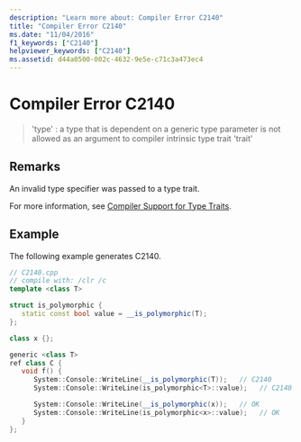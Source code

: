 ```yaml
---
description: "Learn more about: Compiler Error C2140"
title: "Compiler Error C2140"
ms.date: "11/04/2016"
f1_keywords: ["C2140"]
helpviewer_keywords: ["C2140"]
ms.assetid: d44a0500-002c-4632-9e5e-c71c3a473ec4
---
```

# Compiler Error C2140

> 'type' : a type that is dependent on a generic type parameter is not allowed as an argument to compiler intrinsic type trait 'trait'

## Remarks

An invalid type specifier was passed to a type trait.

For more information, see [Compiler Support for Type Traits](../../extensions/compiler-support-for-type-traits-cpp-component-extensions.md).

## Example

The following example generates C2140.

```cpp
// C2140.cpp
// compile with: /clr /c
template <class T>

struct is_polymorphic {
   static const bool value = __is_polymorphic(T);
};

class x {};

generic <class T>
ref class C {
   void f() {
      System::Console::WriteLine(__is_polymorphic(T));   // C2140
      System::Console::WriteLine(is_polymorphic<T>::value);   // C2140

      System::Console::WriteLine(__is_polymorphic(x));   // OK
      System::Console::WriteLine(is_polymorphic<x>::value);   // OK
   }
};
```
